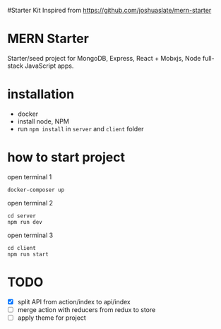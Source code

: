 
#Starter Kit
Inspired from https://github.com/joshuaslate/mern-starter

# MERN Starter
Starter/seed project for MongoDB, Express, React + Mobxjs, Node full-stack JavaScript apps.

# installation
- docker
- install node, NPM
- run `npm install` in `server` and `client` folder

# how to start project
open terminal 1
```
docker-composer up
```

open terminal 2
```
cd server
npm run dev
```

open terminal 3
```
cd client
npm run start
```

# TODO

- [x] split API from action/index to api/index
- [ ] merge action with reducers from redux to store
- [ ] apply theme for project

